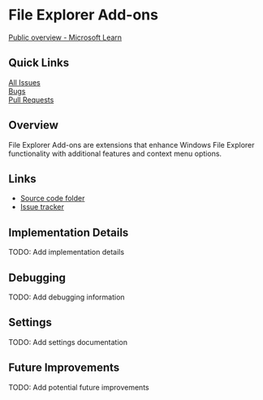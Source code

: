 # File Explorer Add-ons

[Public overview - Microsoft Learn](https://learn.microsoft.com/en-us/windows/powertoys/file-explorer)

## Quick Links

[All Issues](https://github.com/microsoft/PowerToys/issues?q=is%3Aopen%20label%3A%22Product-File%20Explorer%22)<br>
[Bugs](https://github.com/microsoft/PowerToys/issues?q=is%3Aopen%20label%3AIssue-Bug%20label%3A%22Product-File%20Explorer%22)<br>
[Pull Requests](https://github.com/microsoft/PowerToys/pulls?q=is%3Apr+is%3Aopen+label%3A%22Product-File+Explorer%22)

## Overview

File Explorer Add-ons are extensions that enhance Windows File Explorer functionality with additional features and context menu options.

## Links

- [Source code folder](https://github.com/microsoft/PowerToys/tree/main/src/modules/fileexplorerpreview)
- [Issue tracker](https://github.com/microsoft/PowerToys/issues?q=is%3Aissue+label%3A%22File+Explorer%22)

## Implementation Details

TODO: Add implementation details

## Debugging

TODO: Add debugging information

## Settings

TODO: Add settings documentation

## Future Improvements

TODO: Add potential future improvements

